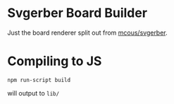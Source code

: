 # Svgerber Board Builder

Just the board renderer split out from [mcous/svgerber][1].

[1]:https://github.com/mcous/svgerber

# Compiling to JS

    npm run-script build

will output to `lib/`
